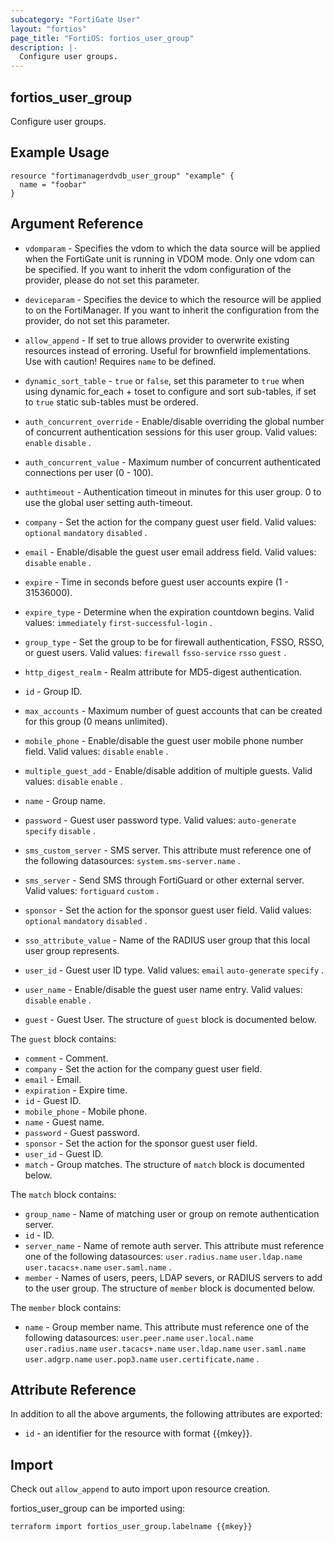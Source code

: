 ```yaml
---
subcategory: "FortiGate User"
layout: "fortios"
page_title: "FortiOS: fortios_user_group"
description: |-
  Configure user groups.
---
```


## fortios_user_group
Configure user groups.

## Example Usage

```hcl
resource "fortimanagerdvdb_user_group" "example" {
  name = "foobar"
}
```

## Argument Reference
* `vdomparam` - Specifies the vdom to which the data source will be applied when the FortiGate unit is running in VDOM mode. Only one vdom can be specified. If you want to inherit the vdom configuration of the provider, please do not set this parameter.
* `deviceparam` - Specifies the device to which the resource will be applied to on the FortiManager. If you want to inherit the configuration from the provider, do not set this parameter.
* `allow_append` - If set to true allows provider to overwrite existing resources instead of erroring. Useful for brownfield implementations. Use with caution! Requires `name` to be defined.
* `dynamic_sort_table` - `true` or `false`, set this parameter to `true` when using dynamic for_each + toset to configure and sort sub-tables, if set to `true` static sub-tables must be ordered.

* `auth_concurrent_override` - Enable/disable overriding the global number of concurrent authentication sessions for this user group. Valid values: `enable` `disable` .
* `auth_concurrent_value` - Maximum number of concurrent authenticated connections per user (0 - 100).
* `authtimeout` - Authentication timeout in minutes for this user group. 0 to use the global user setting auth-timeout.
* `company` - Set the action for the company guest user field. Valid values: `optional` `mandatory` `disabled` .
* `email` - Enable/disable the guest user email address field. Valid values: `disable` `enable` .
* `expire` - Time in seconds before guest user accounts expire (1 - 31536000).
* `expire_type` - Determine when the expiration countdown begins. Valid values: `immediately` `first-successful-login` .
* `group_type` - Set the group to be for firewall authentication, FSSO, RSSO, or guest users. Valid values: `firewall` `fsso-service` `rsso` `guest` .
* `http_digest_realm` - Realm attribute for MD5-digest authentication.
* `id` - Group ID.
* `max_accounts` - Maximum number of guest accounts that can be created for this group (0 means unlimited).
* `mobile_phone` - Enable/disable the guest user mobile phone number field. Valid values: `disable` `enable` .
* `multiple_guest_add` - Enable/disable addition of multiple guests. Valid values: `disable` `enable` .
* `name` - Group name.
* `password` - Guest user password type. Valid values: `auto-generate` `specify` `disable` .
* `sms_custom_server` - SMS server. This attribute must reference one of the following datasources: `system.sms-server.name` .
* `sms_server` - Send SMS through FortiGuard or other external server. Valid values: `fortiguard` `custom` .
* `sponsor` - Set the action for the sponsor guest user field. Valid values: `optional` `mandatory` `disabled` .
* `sso_attribute_value` - Name of the RADIUS user group that this local user group represents.
* `user_id` - Guest user ID type. Valid values: `email` `auto-generate` `specify` .
* `user_name` - Enable/disable the guest user name entry. Valid values: `disable` `enable` .
* `guest` - Guest User. The structure of `guest` block is documented below.

The `guest` block contains:

* `comment` - Comment.
* `company` - Set the action for the company guest user field.
* `email` - Email.
* `expiration` - Expire time.
* `id` - Guest ID.
* `mobile_phone` - Mobile phone.
* `name` - Guest name.
* `password` - Guest password.
* `sponsor` - Set the action for the sponsor guest user field.
* `user_id` - Guest ID.
* `match` - Group matches. The structure of `match` block is documented below.

The `match` block contains:

* `group_name` - Name of matching user or group on remote authentication server.
* `id` - ID.
* `server_name` - Name of remote auth server. This attribute must reference one of the following datasources: `user.radius.name` `user.ldap.name` `user.tacacs+.name` `user.saml.name` .
* `member` - Names of users, peers, LDAP severs, or RADIUS servers to add to the user group. The structure of `member` block is documented below.

The `member` block contains:

* `name` - Group member name. This attribute must reference one of the following datasources: `user.peer.name` `user.local.name` `user.radius.name` `user.tacacs+.name` `user.ldap.name` `user.saml.name` `user.adgrp.name` `user.pop3.name` `user.certificate.name` .

## Attribute Reference

In addition to all the above arguments, the following attributes are exported:
* `id` - an identifier for the resource with format {{mkey}}.

## Import

Check out `allow_append` to auto import upon resource creation.

fortios_user_group can be imported using:
```sh
terraform import fortios_user_group.labelname {{mkey}}
```
